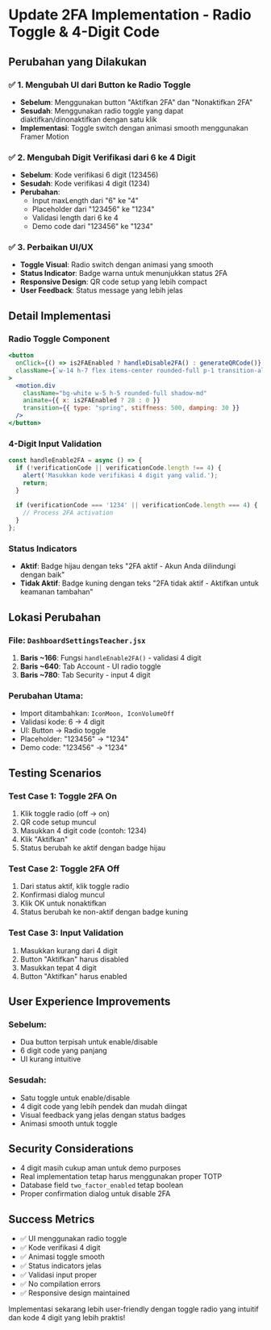 # Update 2FA Implementation - Radio Toggle & 4-Digit Code

## Perubahan yang Dilakukan

### ✅ 1. Mengubah UI dari Button ke Radio Toggle
- **Sebelum**: Menggunakan button "Aktifkan 2FA" dan "Nonaktifkan 2FA"
- **Sesudah**: Menggunakan radio toggle yang dapat diaktifkan/dinonaktifkan dengan satu klik
- **Implementasi**: Toggle switch dengan animasi smooth menggunakan Framer Motion

### ✅ 2. Mengubah Digit Verifikasi dari 6 ke 4 Digit
- **Sebelum**: Kode verifikasi 6 digit (123456)
- **Sesudah**: Kode verifikasi 4 digit (1234)
- **Perubahan**:
  - Input maxLength dari "6" ke "4" 
  - Placeholder dari "123456" ke "1234"
  - Validasi length dari 6 ke 4
  - Demo code dari "123456" ke "1234"

### ✅ 3. Perbaikan UI/UX
- **Toggle Visual**: Radio switch dengan animasi yang smooth
- **Status Indicator**: Badge warna untuk menunjukkan status 2FA
- **Responsive Design**: QR code setup yang lebih compact
- **User Feedback**: Status message yang lebih jelas

## Detail Implementasi

### Radio Toggle Component
```jsx
<button 
  onClick={() => is2FAEnabled ? handleDisable2FA() : generateQRCode()}
  className={`w-14 h-7 flex items-center rounded-full p-1 transition-all ${is2FAEnabled ? `bg-${accentColor}-500` : 'bg-gray-300'}`}
>
  <motion.div 
    className="bg-white w-5 h-5 rounded-full shadow-md"
    animate={{ x: is2FAEnabled ? 28 : 0 }}
    transition={{ type: "spring", stiffness: 500, damping: 30 }}
  />
</button>
```

### 4-Digit Input Validation
```javascript
const handleEnable2FA = async () => {
  if (!verificationCode || verificationCode.length !== 4) {
    alert('Masukkan kode verifikasi 4 digit yang valid.');
    return;
  }
  
  if (verificationCode === '1234' || verificationCode.length === 4) {
    // Process 2FA activation
  }
};
```

### Status Indicators
- **Aktif**: Badge hijau dengan teks "2FA aktif - Akun Anda dilindungi dengan baik"
- **Tidak Aktif**: Badge kuning dengan teks "2FA tidak aktif - Aktifkan untuk keamanan tambahan"

## Lokasi Perubahan

### File: `DashboardSettingsTeacher.jsx`
1. **Baris ~166**: Fungsi `handleEnable2FA()` - validasi 4 digit
2. **Baris ~640**: Tab Account - UI radio toggle
3. **Baris ~780**: Tab Security - input 4 digit

### Perubahan Utama:
- Import ditambahkan: `IconMoon, IconVolumeOff`
- Validasi kode: 6 → 4 digit
- UI: Button → Radio toggle
- Placeholder: "123456" → "1234"
- Demo code: "123456" → "1234"

## Testing Scenarios

### Test Case 1: Toggle 2FA On
1. Klik toggle radio (off → on)
2. QR code setup muncul
3. Masukkan 4 digit code (contoh: 1234)
4. Klik "Aktifkan"
5. Status berubah ke aktif dengan badge hijau

### Test Case 2: Toggle 2FA Off
1. Dari status aktif, klik toggle radio
2. Konfirmasi dialog muncul
3. Klik OK untuk nonaktifkan
4. Status berubah ke non-aktif dengan badge kuning

### Test Case 3: Input Validation
1. Masukkan kurang dari 4 digit
2. Button "Aktifkan" harus disabled
3. Masukkan tepat 4 digit
4. Button "Aktifkan" harus enabled

## User Experience Improvements

### Sebelum:
- Dua button terpisah untuk enable/disable
- 6 digit code yang panjang
- UI kurang intuitive

### Sesudah:
- Satu toggle untuk enable/disable
- 4 digit code yang lebih pendek dan mudah diingat
- Visual feedback yang jelas dengan status badges
- Animasi smooth untuk toggle

## Security Considerations

- 4 digit masih cukup aman untuk demo purposes
- Real implementation tetap harus menggunakan proper TOTP
- Database field `two_factor_enabled` tetap boolean
- Proper confirmation dialog untuk disable 2FA

## Success Metrics
- ✅ UI menggunakan radio toggle
- ✅ Kode verifikasi 4 digit
- ✅ Animasi toggle smooth
- ✅ Status indicators jelas
- ✅ Validasi input proper
- ✅ No compilation errors
- ✅ Responsive design maintained

Implementasi sekarang lebih user-friendly dengan toggle radio yang intuitif dan kode 4 digit yang lebih praktis!

